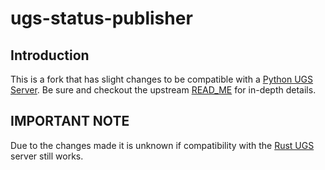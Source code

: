 # ugs-status-publisher

## Introduction

This is a fork that has slight changes to be compatible with a [Python UGS Server](https://github.com/thejinchao/py-ugs-server). Be sure and checkout the upstream [READ_ME](https://github.com/jorgenpt/teamcity-ugs-status-publisher#readme) for in-depth details.

## IMPORTANT NOTE
Due to the changes made it is unknown if compatibility with the [Rust UGS](https://github.com/jorgenpt/rugs) server still works.
